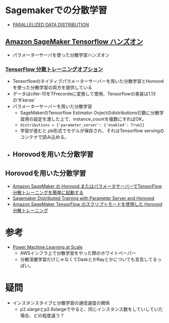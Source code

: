 # Sagemakerでの分散学習

- [PARALLELIZED DATA DISTRIBUTION](https://sagemaker-workshop.com/builtin/parallelized.html)

## [Amazon SageMaker Tensorflow ハンズオン](https://github.com/shokout/handson-201812)
- パラメーターサーバを使った分散学習ハンズオン


### [TensorFlow 分散トレーニングオプション](https://github.com/aws-samples/amazon-sagemaker-script-mode/blob/master/tf-distribution-options/tf-distributed-training.ipynb)
- Tensorflowのネイティブパラメーターサーバーを用いた分散学習とHorovodを使った分散学習の両方を提供している
- データはcifer-10をTFrecordeに変換して使用、Tensorflowの実装は1.13の'tf.keras'
- パラメーターサーバーを用いた分散学習
  - SageMakerのTensorflow Estimator Ovjectのdistributions引数に分散学習用の設定を渡した上で、instance_countを複数にすればOK。
  - `distributions = {'parameter_server': {'enabled': True}}`
  - 学習が進むと.pb形式でモデルが保存され、それはTensorflow servingのコンテナで読み込める。
- Horovodを用いた分散学習
  - 



## Horovodを用いた分散学習 

- [Amazon SageMaker の Horovod またはパラメータサーバーでTensorFlow 分散トレーニングを簡単に起動する](https://aws.amazon.com/jp/blogs/news/launching-tensorflow-distributed-training-easily-with-horovod-or-parameter-servers-in-amazon-sagemaker/)
- [Sagemaker Distributed Training with Parameter Server and Horovod](https://github.com/aws-samples/sagemaker-horovod-distributed-training)
- [Amazon SageMaker TensorFlow のスクリプトモードを使用した Horovod 分散トレーニング](https://github.com/awslabs/amazon-sagemaker-examples/blob/master/sagemaker-python-sdk/tensorflow_script_mode_horovod/tensorflow_script_mode_horovod.ipynb)


# 参考
- [Power Machine Learning at Scale](https://d1.awsstatic.com/whitepapers/aws-power-ml-at-scale.pdf)
  - AWSインフラ上で分散学習をやった際のホワイトペーパー
  - 分散深層学習だけじゃなくてDaskとかRayとかについても言及してるっぽい。

# 疑問
- インスタンスタイプと分散学習の通信速度の関係
  - p2.xlargeとp2.8xlargeでやると、同じインスタンス数をしていしていた場合、どの程度違う？
